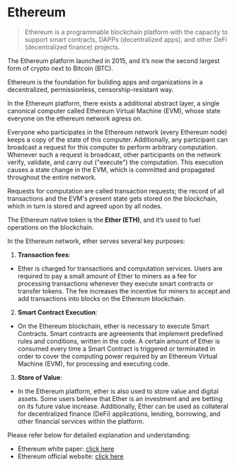 # Ethereum

> Ethereum is a programmable blockchain platform with the capacity to support smart contracts,
> DAPPs (decentralized apps), and other DeFi (decentralized finance) projects.

The Ethereum platform launched in 2015, and it’s now the second largest form of crypto next to Bitcoin (BTC).

Ethereum is the foundation for building apps and organizations in a decentralized, permissionless, censorship-resistant way.

In the Ethereum platform, there exists a additional abstract layer,
a single canonical computer called Ethereum Virtual Machine (EVM),
whose state everyone on the ethereum network agress on.

Everyone who participates in the Ethereum network (every Ethereum node) keeps a copy of the state of this computer.
Additionally, any participant can broadcast a request for this computer to perform arbitrary computation.
Whenever such a request is broadcast, other participants on the network verify, validate, and carry out ("execute") the computation.
This execution causes a state change in the EVM, which is committed and propagated throughout the entire network.

Requests for computation are called transaction requests; the record of all transactions and the
EVM's present state gets stored on the blockchain, which in turn is stored and agreed upon by all nodes.

The Ethereum native token is the **Ether (ETH)**, and it’s used to fuel operations on the blockchain.

In the Ethereum network, ether serves several key purposes:

1. **Transaction fees**:

- Ether is charged for transactions and computation services.
  Users are required to pay a small amount of Ether to miners as a fee for processing transactions
  whenever they execute smart contracts or transfer tokens.
  The fee increases the incentive for miners to accept and add transactions into blocks on the Ethereum blockchain.

2. **Smart Contract Execution**:

- On the Ethereum blockchain, ether is necessary to execute Smart Contracts.
  Smart contracts are agreements that implement predefined rules and conditions, written in the code.
  A certain amount of Ether is consumed every time a Smart Contract is triggered or terminated in order
  to cover the computing power required by an Ethereum Virtual Machine (EVM), for processing and executing code.

3. **Store of Value**:

- In the Ethereum platform, ether is also used to store value and digital assets.
  Some users believe that Ether is an investment and are betting on its future value increase.
  Additionally, Ether can be used as collateral for decentralized finance (DeFi) applications,
  lending, borrowing, and other financial services within the platform.

Please refer below for detailed explanation and understanding:

- Ethereum white paper: [click here](https://ethereum.org/en/whitepaper/)
- Ethereum official website: [click here](https://ethereum.org/en/developers/docs/intro-to-ethereum/)
